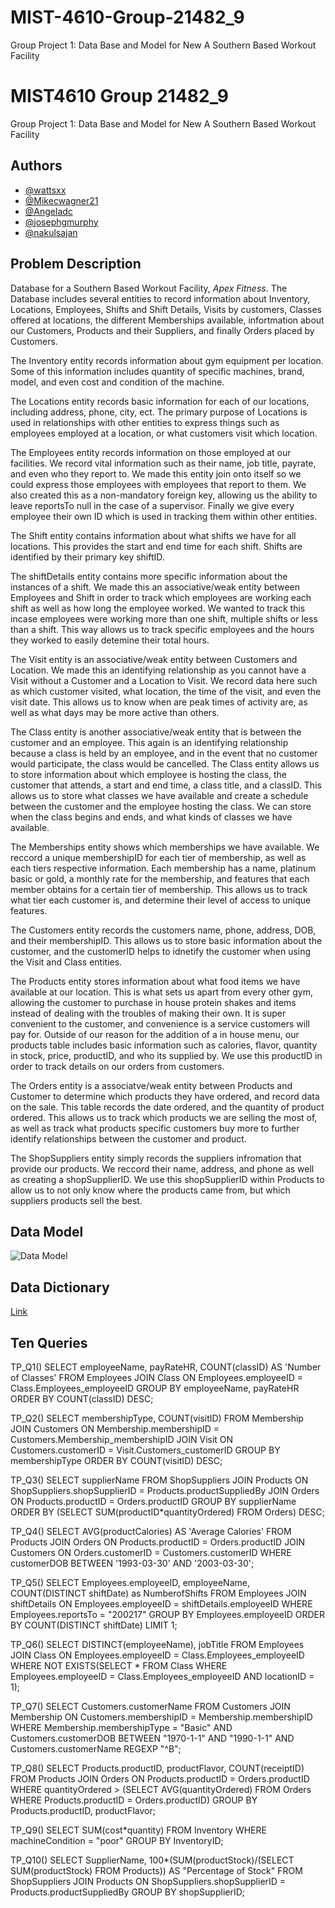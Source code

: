 # MIST-4610-Group-21482_9
Group Project 1: Data Base and Model for New A Southern Based Workout Facility


# MIST4610 Group 21482_9

Group Project 1: Data Base and Model for New A Southern Based Workout Facility


## Authors

- [@wattsxx](https://www.github.com/wattsxx)
- [@Mikecwagner21](https://www.github.com/Mikecwagner21)
- [@Angeladc](https://www.github.com/Angeladc)
- [@josephgmurphy](https://www.github.com/josephgmurphy)
- [@nakulsajan](https://www.github.com/nakulsajan)
## Problem Description

Database for a Southern Based Workout Facility, *Apex Fitness*. The Database includes several entities to record information about Inventory, Locations, Employees, Shifts and Shift Details, Visits by customers, Classes offered at locations, the different Memberships available, infortmation about our Customers, Products and their Suppliers, and finally Orders placed by Customers. 

The Inventory entity records information about gym equipment per location. Some of this information includes quantity of specific machines, brand, model, and even cost and condition of the machine. 

The Locations entity records basic information for each of our locations, including address, phone, city, ect. The primary purpose of Locations is used in relationships with other entities to express things such as employees employed at a location, or what customers visit which location. 

The Employees entity records information on those employed at our facilities. We record vital information such as their name, job title, payrate, and even who they report to. We made this entity join onto itself so we could express those employees with employees that report to them. We also created this as a non-mandatory foreign key, allowing us the ability to leave reportsTo null in the case of a supervisor. Finally we give every employee their own ID which is used in tracking them within other entities. 

The Shift entity contains information about what shifts we have for all locations. This provides the start and end time for each shift. Shifts are identified by their primary key shiftID. 

The shiftDetails entity contains more specific information about the instances of a shift. We made this an associative/weak entity between Employees and Shift in order to track which employees are working each shift as well as how long the employee worked. We wanted to track this incase employees were working more than one shift, multiple shifts or less than a shift. This way allows us to track specific employees and the hours they worked to easily detemine their total hours. 

The Visit entity is an associative/weak entity between Customers and Location. We made this an identifying relationship as you cannot have a Visit without a Customer and a Location to Visit. We record data here such as which customer visited, what location, the time of the visit, and even the visit date. This allows us to know when are peak times of activity are, as well as what days may be more active than others. 

The Class entity is another associative/weak entity that is between the customer and an employee. This again is an identifying relationship because a class is held by an employee, and in the event that no customer would participate, the class would be cancelled. The Class entity allows us to store information about which employee is hosting the class, the customer that attends, a start and end time, a class title, and a classID. This allows us to store what classes we have available and create a schedule between the customer and the employee hosting the class. We can store when the class begins and ends, and what kinds of classes we have available. 

The Memberships entity shows which memberships we have available. We reccord a unique membershipID for each tier of membership, as well as each tiers respective information. Each membership has a name, platinum basic or gold, a monthly rate for the membership, and features that each member obtains for a certain tier of membership. This allows us to track what tier each customer is, and determine their level of access to unique features. 

The Customers entity records the customers name, phone, address, DOB, and their membershipID. This allows us to store basic information about the customer, and the customerID helps to idnetify the customer when using the Visit and Class entities.

The Products entity stores information about what food items we have available at our location. This is what sets us apart from every other gym, allowing the customer to purchase in house protein shakes and items instead of dealing with the troubles of making their own. It is super convenient to the customer, and convenience is a service customers will pay for. Outside of our reason for the addition of a in house menu, our products table includes basic information such as calories, flavor, quantity in stock, price, productID, and who its supplied by. We use this productID in order to track details on our orders from customers. 

The Orders entity is a associatve/weak entity between Products and Customer to determine which products they have ordered, and record data on the sale. This table records the date ordered, and the quantity of product ordered. This allows us to track which products we are selling the most of, as well as track what products specific customers buy more to further identify relationships between the customer and product. 

The ShopSuppliers entity simply records the suppliers infromation that provide our products. We reccord their name, address, and phone as well as creating a shopSupplierID. We use this shopSupplierID within Products to allow us to not only know where the products came from, but which suppliers products sell the best. 
## Data Model

![Data Model](https://github.com/wattsxx/GroupProjectDataModel/blob/main/GroupProjectDataModel.png)

## Data Dictionary

[Link](https://docs.google.com/document/d/1d1Kczm4RgS-gKGNEknKKuGpcYVNTDvc4p7c3umfHKIU/edit?usp=sharing)

## Ten Queries
TP_Q1()
SELECT employeeName, payRateHR, COUNT(classID) AS 'Number of Classes'
FROM Employees
JOIN Class ON Employees.employeeID = Class.Employees_employeeID
GROUP BY employeeName, payRateHR
ORDER BY COUNT(classID) DESC;


TP_Q2()
SELECT membershipType, COUNT(visitID)
FROM Membership
JOIN Customers ON Membership.membershipID = Customers.Membership_membershipID
JOIN Visit ON Customers.customerID = Visit.Customers_customerID
GROUP BY membershipType
ORDER BY COUNT(visitID) DESC;


TP_Q3()
SELECT supplierName
FROM ShopSuppliers
JOIN Products ON ShopSuppliers.shopSupplierID = Products.productSuppliedBy
JOIN Orders ON Products.productID = Orders.productID
GROUP BY supplierName
ORDER BY (SELECT SUM(productID*quantityOrdered) FROM Orders) DESC;


TP_Q4() 
SELECT AVG(productCalories) AS 'Average Calories'
FROM Products
JOIN Orders ON Products.productID = Orders.productID
JOIN Customers ON Orders.customerID = Customers.customerID
WHERE customerDOB BETWEEN '1993-03-30' AND '2003-03-30';


TP_Q5()
SELECT Employees.employeeID, employeeName, COUNT(DISTINCT shiftDate) as NumberofShifts
FROM Employees
JOIN shiftDetails ON Employees.employeeID = shiftDetails.employeeID
WHERE Employees.reportsTo = "200217"
GROUP BY Employees.employeeID
ORDER BY COUNT(DISTINCT shiftDate)
LIMIT 1;


TP_Q6()
SELECT DISTINCT(employeeName), jobTitle
FROM Employees
JOIN Class ON Employees.employeeID = Class.Employees_employeeID
WHERE NOT EXISTS(SELECT * FROM Class WHERE Employees.employeeID = Class.Employees_employeeID AND locationID = 1);


TP_Q7()
SELECT Customers.customerName
FROM Customers
JOIN Membership ON Customers.membershipID = Membership.membershipID
WHERE Membership.membershipType = "Basic" AND Customers.customerDOB BETWEEN "1970-1-1" AND "1990-1-1" AND Customers.customerName REGEXP "^B";


TP_Q8()
SELECT Products.productID, productFlavor, COUNT(receiptID) 
FROM Products
JOIN Orders ON Products.productID = Orders.productID
WHERE quantityOrdered > (SELECT AVG(quantityOrdered) FROM Orders WHERE Products.productID = Orders.productID)
GROUP BY Products.productID, productFlavor;


TP_Q9()
SELECT SUM(cost*quantity)
FROM Inventory 
WHERE machineCondition = "poor"
GROUP BY InventoryID;


TP_Q10()
SELECT SupplierName, 100*(SUM(productStock)/(SELECT SUM(productStock) FROM Products)) AS "Percentage of Stock"
FROM ShopSuppliers
JOIN Products ON ShopSuppliers.shopSupplierID = Products.productSuppliedBy
GROUP BY shopSupplierID;
